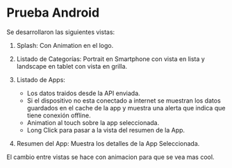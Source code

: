 # Prueba Android 

Se desarrollaron las siguientes vistas:

1. Splash:  Con Animation en el logo.

2. Listado de Categorías: Portrait en Smartphone con vista en lista y landscape en tablet con vista en grilla.

3. Listado de Apps:  
    * Los datos traidos desde la API enviada. 
    * Si el dispositivo no esta conectado a internet se muestran los datos guardados en el cache de la app y muestra una alerta que indica que tiene conexión offline.
    * Animation al touch sobre la app seleccionada.
    * Long Click para pasar a la vista del resumen de la App.
    
4. Resumen del App: Muestra los detalles de la App Seleccionada.


El cambio entre vistas se hace con animacion para que se vea mas cool.


